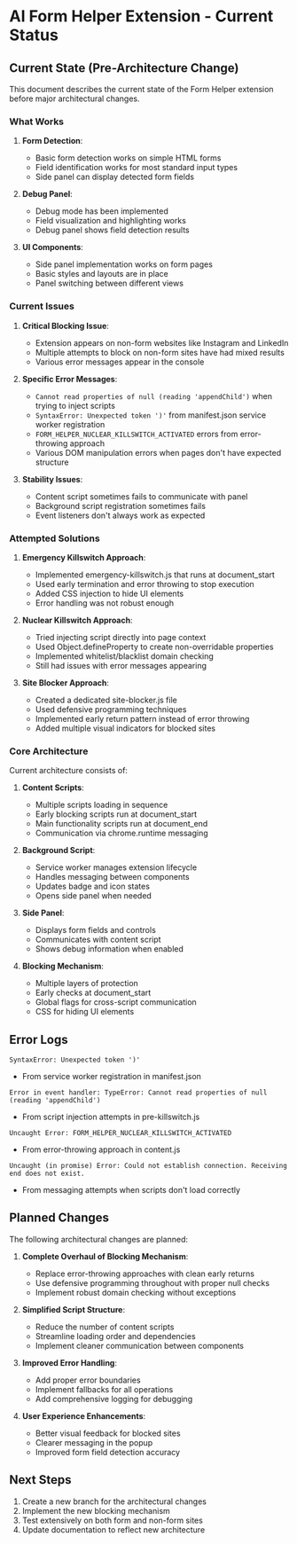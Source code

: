 # AI Form Helper Extension - Current Status

## Current State (Pre-Architecture Change)

This document describes the current state of the Form Helper extension before major architectural changes.

### What Works

1. **Form Detection**:
   - Basic form detection works on simple HTML forms
   - Field identification works for most standard input types
   - Side panel can display detected form fields

2. **Debug Panel**:
   - Debug mode has been implemented
   - Field visualization and highlighting works
   - Debug panel shows field detection results

3. **UI Components**:
   - Side panel implementation works on form pages
   - Basic styles and layouts are in place
   - Panel switching between different views

### Current Issues

1. **Critical Blocking Issue**:
   - Extension appears on non-form websites like Instagram and LinkedIn
   - Multiple attempts to block on non-form sites have had mixed results
   - Various error messages appear in the console

2. **Specific Error Messages**:
   - `Cannot read properties of null (reading 'appendChild')` when trying to inject scripts
   - `SyntaxError: Unexpected token ')'` from manifest.json service worker registration
   - `FORM_HELPER_NUCLEAR_KILLSWITCH_ACTIVATED` errors from error-throwing approach
   - Various DOM manipulation errors when pages don't have expected structure

3. **Stability Issues**:
   - Content script sometimes fails to communicate with panel
   - Background script registration sometimes fails
   - Event listeners don't always work as expected

### Attempted Solutions

1. **Emergency Killswitch Approach**:
   - Implemented emergency-killswitch.js that runs at document_start
   - Used early termination and error throwing to stop execution
   - Added CSS injection to hide UI elements
   - Error handling was not robust enough

2. **Nuclear Killswitch Approach**:
   - Tried injecting script directly into page context
   - Used Object.defineProperty to create non-overridable properties
   - Implemented whitelist/blacklist domain checking
   - Still had issues with error messages appearing

3. **Site Blocker Approach**:
   - Created a dedicated site-blocker.js file
   - Used defensive programming techniques
   - Implemented early return pattern instead of error throwing
   - Added multiple visual indicators for blocked sites

### Core Architecture

Current architecture consists of:

1. **Content Scripts**:
   - Multiple scripts loading in sequence
   - Early blocking scripts run at document_start
   - Main functionality scripts run at document_end
   - Communication via chrome.runtime messaging

2. **Background Script**:
   - Service worker manages extension lifecycle
   - Handles messaging between components
   - Updates badge and icon states
   - Opens side panel when needed

3. **Side Panel**:
   - Displays form fields and controls
   - Communicates with content script
   - Shows debug information when enabled

4. **Blocking Mechanism**:
   - Multiple layers of protection
   - Early checks at document_start
   - Global flags for cross-script communication
   - CSS for hiding UI elements

## Error Logs

```
SyntaxError: Unexpected token ')'
```
- From service worker registration in manifest.json

```
Error in event handler: TypeError: Cannot read properties of null (reading 'appendChild')
```
- From script injection attempts in pre-killswitch.js

```
Uncaught Error: FORM_HELPER_NUCLEAR_KILLSWITCH_ACTIVATED
```
- From error-throwing approach in content.js

```
Uncaught (in promise) Error: Could not establish connection. Receiving end does not exist.
```
- From messaging attempts when scripts don't load correctly

## Planned Changes

The following architectural changes are planned:

1. **Complete Overhaul of Blocking Mechanism**:
   - Replace error-throwing approaches with clean early returns
   - Use defensive programming throughout with proper null checks
   - Implement robust domain checking without exceptions

2. **Simplified Script Structure**:
   - Reduce the number of content scripts
   - Streamline loading order and dependencies
   - Implement cleaner communication between components

3. **Improved Error Handling**:
   - Add proper error boundaries
   - Implement fallbacks for all operations
   - Add comprehensive logging for debugging

4. **User Experience Enhancements**:
   - Better visual feedback for blocked sites
   - Clearer messaging in the popup
   - Improved form field detection accuracy

## Next Steps

1. Create a new branch for the architectural changes
2. Implement the new blocking mechanism
3. Test extensively on both form and non-form sites
4. Update documentation to reflect new architecture
